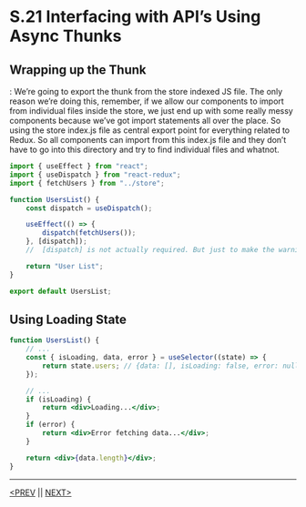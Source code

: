 # S.21 Interfacing with API’s Using Async Thunks

## Wrapping up the Thunk

: We’re going to export the thunk from the store indexed JS file. The only reason we’re doing this, remember, if we allow our components to import from individual files inside the store, we just end up with some really messy components because we’ve got import statements all over the place. So using the store index.js file as central export point for everything related to Redux. So all components can import from this index.js file and they don’t have to go into this directory and try to find individual files and whatnot.

```jsx
import { useEffect } from "react";
import { useDispatch } from "react-redux";
import { fetchUsers } from "../store";

function UsersList() {
	const dispatch = useDispatch();

	useEffect(() => {
		dispatch(fetchUsers());
	}, [dispatch]);
	//  [dispatch] is not actually required. But just to make the warning go away

	return "User List";
}

export default UsersList;
```

## Using Loading State

```jsx
function UsersList() {
	// ...
	const { isLoading, data, error } = useSelector((state) => {
		return state.users; // {data: [], isLoading: false, error: null }
	});

	// ...
	if (isLoading) {
		return <div>Loading...</div>;
	}
	if (error) {
		return <div>Error fetching data...</div>;
	}

	return <div>{data.length}</div>;
}
```

---

[<PREV](./230321.md) || [NEXT>](./230322.md)
